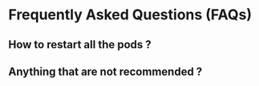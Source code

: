 # Frequently Asked Questions (FAQs)

## How to restart all the pods ?

## Anything that are not recommended ?